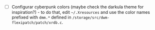 - [ ] Configurar cyberpunk colors (maybe check the darkula theme for inspiration?) - to do that, edit `~/.Xresources` and use the color names prefixed with `dmm.*` defined in `/storage/src/dwm-flexipatch/patch/xrdb.c`.

